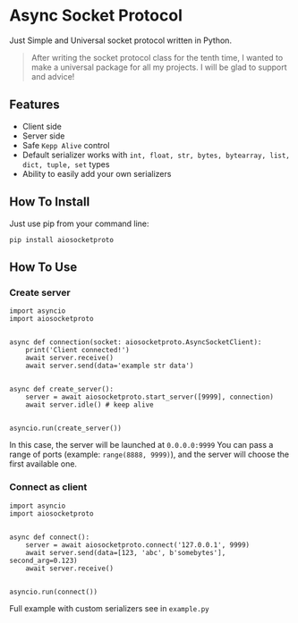 # Async Socket Protocol

Just Simple and Universal socket protocol written in Python.

> After writing the socket protocol class for the tenth time, I wanted to make a universal package for all my projects. I will be glad to support and advice!

## Features

- Client side
- Server side
- Safe `Kepp Alive` control
- Default serializer works with `int, float, str, bytes, bytearray, list, dict, tuple, set` types
- Ability to easily add your own serializers

## How To Install

Just use pip from your command line:
```
pip install aiosocketproto
```

## How To Use

### Create server
```
import asyncio
import aiosocketproto


async def connection(socket: aiosocketproto.AsyncSocketClient):
    print('Client connected!')
    await server.receive()
    await server.send(data='example str data')


async def create_server():
    server = await aiosocketproto.start_server([9999], connection)
    await server.idle() # keep alive


asyncio.run(create_server())
```

In this case, the server will be launched at `0.0.0.0:9999`
You can pass a range of ports (example: `range(8888, 9999)`), and the server will choose the first available one.

### Connect as client
```
import asyncio
import aiosocketproto


async def connect():
    server = await aiosocketproto.connect('127.0.0.1', 9999)
    await server.send(data=[123, 'abc', b'somebytes'], second_arg=0.123)
    await server.receive()


asyncio.run(connect())
```

Full example with custom serializers see in `example.py`